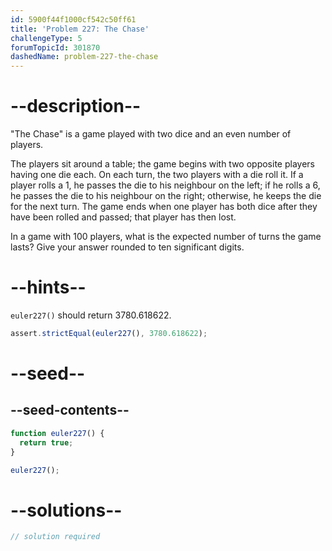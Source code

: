 ```yaml
---
id: 5900f44f1000cf542c50ff61
title: 'Problem 227: The Chase'
challengeType: 5
forumTopicId: 301870
dashedName: problem-227-the-chase
---
```


# --description--

"The Chase" is a game played with two dice and an even number of players.

The players sit around a table; the game begins with two opposite players having one die each. On each turn, the two players with a die roll it. If a player rolls a 1, he passes the die to his neighbour on the left; if he rolls a 6, he passes the die to his neighbour on the right; otherwise, he keeps the die for the next turn. The game ends when one player has both dice after they have been rolled and passed; that player has then lost.

In a game with 100 players, what is the expected number of turns the game lasts? Give your answer rounded to ten significant digits.

# --hints--

`euler227()` should return 3780.618622.

```js
assert.strictEqual(euler227(), 3780.618622);
```

# --seed--

## --seed-contents--

```js
function euler227() {
  return true;
}

euler227();
```

# --solutions--

```js
// solution required
```
